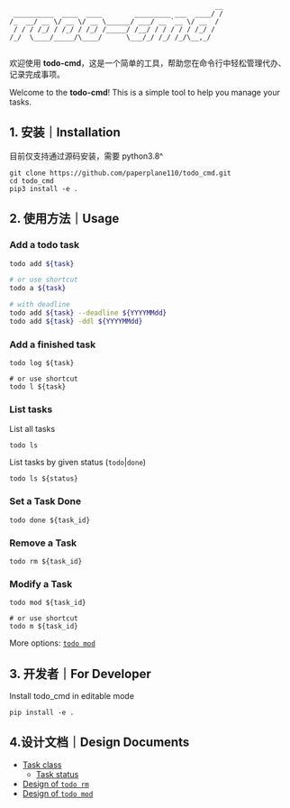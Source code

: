 ```
                                                   __
 __________  ____  ____        _________ ___  ____/ /
/_  __/ __ \/ __ \/ __ \______/ ___/ __ `__ \/ __  / 
 / / / /_/ / /_/ / /_/ /_____/ /__/ / / / / / /_/ /  
/_/  \____/_____/\____/      \___/_/ /_/ /_/\__,_/   
                         
```

欢迎使用 **todo-cmd**，这是一个简单的工具，帮助您在命令行中轻松管理代办、记录完成事项。

Welcome to the **todo-cmd**!
This is a simple tool to help you manage your tasks.

## 1. 安装｜Installation

目前仅支持通过源码安装，需要 python3.8^

```shell
git clone https://github.com/paperplane110/todo_cmd.git
cd todo_cmd
pip3 install -e .
```

## 2. 使用方法｜Usage

### Add a todo task

```bash
todo add ${task}

# or use shortcut
todo a ${task}

# with deadline
todo add ${task} --deadline ${YYYYMMdd}
todo add ${task} -ddl ${YYYYMMdd}
```

### Add a finished task

```shell
todo log ${task}

# or use shortcut
todo l ${task}
```

### List tasks

List all tasks

```shell
todo ls
```

List tasks by given status (`todo`|`done`)

```shell
todo ls ${status}
```

### Set a Task Done

```shell
todo done ${task_id}
```

### Remove a Task

```shell
todo rm ${task_id}
```

### Modify a Task

```shell
todo mod ${task_id}

# or use shortcut
todo m ${task_id}
```

More options: [`todo mod`](./docs/todo_mod.md)

## 3. 开发者｜For Developer

Install todo_cmd in editable mode

```shell
pip install -e .
```

## 4.设计文档｜Design Documents

- [Task class](./docs/task_class.md)
  - [Task status](./docs/task_status.md)
- [Design of `todo rm`](./docs/todo_rm.md)
- [Design of `todo mod`](./docs/todo_mod.md)
